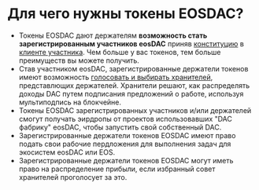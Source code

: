 Для чего нужны **токены EOSDAC?**
===

* Токены EOSDAC дают держателям **возможность стать зарегистрированным участников eosDAC** приняв [конституцию](https://members.eosdac.io/constitution) в [клиенте участника](members.eosdac.io). Чем больше у вас токенов, тем больше преимуществ вы можете получить.
* Став участником eosDAC, зарегистрированные держатели токенов имеют возможность [голосовать и выбирать хранителей](https://members.eosdac.io/votecustodians), представлющих держателей. Хранители решают, как распределять доходы DAC путем подписания предложений о работе, используя мультиподпись на блокчейне.
* Токены EOSDAC зарегистрированных участников и/или держателей смогут получать эирдропы от проектов использовавших "DAC фабрику" eosDAC, чтобы запустить свой собственный DAC.
* Зарегистрированные держатели токенов EOSDAC имеют право подать свои рабочие пердложения для выполнения задач для экосистем eosDAC или EOS.
* Зарегистрированные держатели токенов EOSDAC могут иметь право на распределение прибыли, если избранный совет хранителей проголосует за это.



